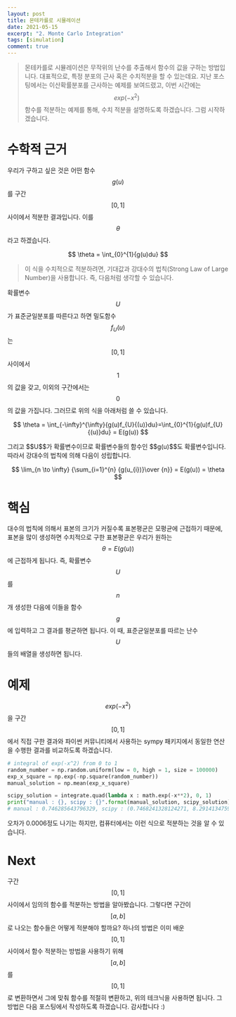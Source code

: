 ```yaml
---
layout: post
title: 몬테카를로 시뮬레이션
date: 2021-05-15
excerpt: "2. Monte Carlo Integration"
tags: [simulation]
comment: true
---
```


>
> 몬테카를로 시뮬레이션은 무작위의 난수를 추출해서 함수의 값을 구하는 방법입니다. 대표적으로, 특정 분포의 근사 혹은 수치적분을 할 수 있는데요. 지난 포스팅에서는 이산확률분포를 근사하는 예제를 보여드렸고, 이번 시간에는 $$exp(-x^2)$$ 함수를 적분하는 예제를 통해, 수치 적분을 설명하도록 하겠습니다. 그럼 시작하겠습니다.

# 수학적 근거
우리가 구하고 싶은 것은 어떤 함수 $$g(u)$$를 구간 $$[0, 1]$$ 사이에서 적분한 결과입니다. 이를 $$\theta$$라고 하겠습니다.

<p align='center'>
    $$
	\theta = \int_{0}^{1}{g(u)du}
	$$
</p>

> 이 식을 수치적으로 적분하려면, 기대값과 강대수의 법칙(Strong Law of Large Number)을 사용합니다. 즉, 다음처럼 생각할 수 있습니다. 

확률변수 $$U$$가 표준균일분포를 따른다고 하면 밀도함수 $$f_{U}{(u)}$$는 $$[0, 1]$$ 사이에서 $$1$$의 값을 갖고, 이외의 구간에서는 $$0$$ 의 값을 가집니다. 그러므로 위의 식을 아래처럼 쓸 수 있습니다.

<p align='center'>
    $$
    \theta = \int_{-\infty}^{\infty}{g(u)f_{U}{(u)}du}=\int_{0}^{1}{g(u)f_{U}{(u)}du} = E(g(u))
    $$
</p>
그리고 $$U$$가 확률변수이므로 확률변수들의 함수인 $$g(u)​$$도 확률변수입니다. 따라서 강대수의 법칙에 의해 다음이 성립합니다.
<p align='center'>
    $$
	\lim_{n \to \infty} {\sum_{i=1}^{n} {g(u_{i})}\over {n}} = E(g(u)) = \theta
    $$
</p>    



# 핵심
대수의 법칙에 의해서 표본의 크기가 커질수록 표본평균은 모평균에 근접하기 때문에, 표본을 많이 생성하면 수치적으로 구한 표본평균은 우리가 원하는 $$\theta = E(g(u))$$에 근접하게 됩니다. 즉, 확률변수 $${U}$$를 $${n}$$개 생성한 다음에 이들을 함수 $$g$$에 입력하고 그 결과를 평균하면 됩니다. 이 때, 표준균일분포를 따르는 난수 $$U$$들의 배열을 생성하면 됩니다.

# 예제
$$exp(-x^2)​$$을 구간 $$[0, 1]​$$에서 직접 구한 결과와 파이썬 커뮤니티에서 사용하는 sympy 패키지에서 동일한 연산을 수행한 결과를 비교하도록 하겠습니다.

```python
# integral of exp(-x^2) from 0 to 1
random_number = np.random.uniform(low = 0, high = 1, size = 100000)
exp_x_square = np.exp(-np.square(random_number))
manual_solution = np.mean(exp_x_square)

scipy_solution = integrate.quad(lambda x : math.exp(-x**2), 0, 1)
print("manual : {}, scipy : {}".format(manual_solution, scipy_solution))
# manual : 0.746285643796329, scipy : (0.7468241328124271, 8.291413475940725e-15)
```

오차가 0.0006정도 나기는 하지만, 컴퓨터에서는 이런 식으로 적분하는 것을 알 수 있습니다.

# Next
구간 $$[0, 1]$$ 사이에서 임의의 함수를 적분하는 방법을 알아봤습니다. 그렇다면 구간이 $$[a, b]$$로 나오는 함수들은 어떻게 적분해야 할까요? 하나의 방법은 이미 배운 $$[0, 1]$$ 사이에서 함수 적분하는 방법을 사용하기 위해 $$[a, b]$$를 $$[0, 1]$$로 변환하면서 그에 맞춰 함수를 적절히 변환하고, 위의 테크닉을 사용하면 됩니다. 그 방법은 다음 포스팅에서 작성하도록 하겠습니다. 감사합니다 :)
